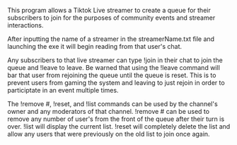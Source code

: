 This program allows a Tiktok Live streamer to create a queue for their subscribers to join for the purposes of community events and streamer interactions.

After inputting the name of a streamer in the streamerName.txt file and launching the exe it will begin reading from that user's chat. 

Any subscribers to that live streamer can type !join in their chat to join the queue and !leave to leave. Be warned that using the !leave command will bar that user
from rejoining the queue until the queue is reset. This is to prevent users from gaming the system and leaving to just rejoin in order to participtate in an event multiple times.

The !remove #, !reset, and !list commands can be used by the channel's owner and any moderators of that channel. !remove # can be used to remove any number of user's from the front
of the queue after their turn is over. !list will display the current list. !reset will completely delete the list and allow any users that were previously on the old list to join
once again.

